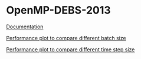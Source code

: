 # OpenMP-DEBS-2013

[Documentation](https://github.com/marckw94/OpenMP-DEBS-2013/blob/master/DocumentazioneOpenMP.pdf)

[Performance plot to compare different batch size](https://marckw94.github.io/OpenMP-DEBS-2013/PerformancePlot.html)

[Performance plot to compare different time step size](https://marckw94.github.io/OpenMP-DEBS-2013/ComparationPlot.html)
